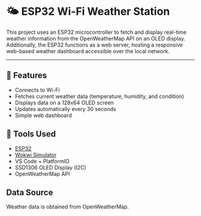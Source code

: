 
# 🌤️ ESP32 Wi-Fi Weather Station

This project uses an ESP32 microcontroller to fetch and display real-time weather information from the OpenWeatherMap API on an OLED display. Additionally, the ESP32 functions as a web server, hosting a responsive web-based weather dashboard accessible over the local network.

---

## 📌 Features

- Connects to Wi-Fi
- Fetches current weather data (temperature, humidity, and condition)
- Displays data on a 128x64 OLED screen
- Updates automatically every 30 seconds
- Simple web dashboard


## 🧰 Tools Used

- [ESP32](https://www.espressif.com/en/products/socs/esp32)
- [Wokwi Simulator](https://wokwi.com/)
- VS Code + PlatformIO
- SSD1306 OLED Display (I2C)
- OpenWeatherMap API

## Data Source
Weather data is obtained from OpenWeatherMap.